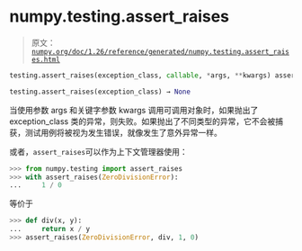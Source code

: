 # numpy.testing.assert_raises

> 原文：[`numpy.org/doc/1.26/reference/generated/numpy.testing.assert_raises.html`](https://numpy.org/doc/1.26/reference/generated/numpy.testing.assert_raises.html)

```py
testing.assert_raises(exception_class, callable, *args, **kwargs) assert_raises(exception_class)
```

```py
testing.assert_raises(exception_class) → None
```

当使用参数 args 和关键字参数 kwargs 调用可调用对象时，如果抛出了 exception_class 类的异常，则失败。如果抛出了不同类型的异常，它不会被捕获，测试用例将被视为发生错误，就像发生了意外异常一样。

或者，`assert_raises`可以作为上下文管理器使用：

```py
>>> from numpy.testing import assert_raises
>>> with assert_raises(ZeroDivisionError):
...     1 / 0 
```

等价于

```py
>>> def div(x, y):
...     return x / y
>>> assert_raises(ZeroDivisionError, div, 1, 0) 
```
